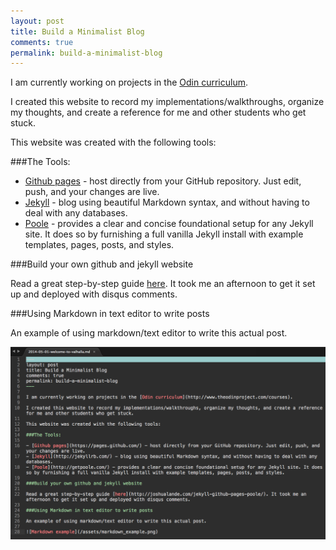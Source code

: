 ```yaml
---
layout: post
title: Build a Minimalist Blog
comments: true
permalink: build-a-minimalist-blog
---
```


I am currently working on projects in the [Odin curriculum](http://www.theodinproject.com/courses). 

I created this website to record my implementations/walkthroughs, organize my thoughts, and create a reference for me and other students who get stuck.

This website was created with the following tools:

###The Tools:

- [Github pages](https://pages.github.com/) - host directly from your GitHub repository. Just edit, push, and your changes are live.
- [Jekyll](http://jekyllrb.com/) - blog using beautiful Markdown syntax, and without having to deal with any databases.
- [Poole](http://getpoole.com/) - provides a clear and concise foundational setup for any Jekyll site. It does so by furnishing a full vanilla Jekyll install with example templates, pages, posts, and styles.

###Build your own github and jekyll website

Read a great step-by-step guide [here](http://joshualande.com/jekyll-github-pages-poole/). It took me an afternoon to get it set up and deployed with disqus comments.

###Using Markdown in text editor to write posts

An example of using markdown/text editor to write this actual post.

![Markdown example](/assets/markdown_example.png)